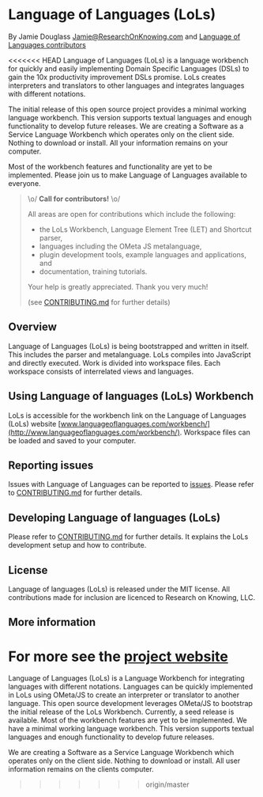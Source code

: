 Language of Languages (LoLs) 
====
By Jamie Douglass Jamie@ResearchOnKnowing.com and [Language of Languages contributors](https://github.com/jamiedouglass/LanguageOfLanguages/graphs/contributors)

<<<<<<< HEAD
Language of Languages (LoLs) is a language workbench for quickly and easily implementing 
Domain Specific Languages (DSLs) to gain the 10x productivity improvement DSLs promise. 
LoLs creates interpreters and translators to other languages and integrates languages 
with different notations. 

The initial release of this open source project provides a minimal working language 
workbench. This version supports textual languages and enough functionality to develop 
future releases. We are creating a Software as a Service Language Workbench which 
operates only on the client side. Nothing to download or install. All your information 
remains on your computer.

Most of the workbench features and functionality are yet to be implemented. 
Please join us to make Language of Languages available to everyone.

> \o/ **Call for contributors!**  \o/
>
> All areas are open for contributions which include the following:
> - the LoLs Workbench, Language Element Tree (LET) and Shortcut parser,
> - languages including the OMeta JS metalanguage,
> - plugin development tools, example languages and applications, and
> - documentation, training tutorials.
>
> Your help is greatly appreciated. Thank you very much!
>
> (see [CONTRIBUTING.md](CONTRIBUTING.md) for further details)

Overview
--------

Language of Languages (LoLs) is being bootstrapped and written in itself. This includes 
the parser and metalanguage. LoLs compiles into JavaScript and directly executed. Work is
divided into workspace files. Each workspace consists of interrelated views and languages.

Using Language of languages (LoLs) Workbench
--------------------------------------------

LoLs is accessible for the workbench link on the Language of Languages (LoLs) website
[www.languageoflanguages.com/workbench/](http://www.languageoflanguages.com/workbench/).
Workspace files can be loaded and saved to your computer.

Reporting issues
----------------

Issues with Language of Languages can be reported to [issues](https://github.com/jamiedouglass/LanguageOfLanguages/issues).
Please refer to [CONTRIBUTING.md](CONTRIBUTING.md) for further details.

Developing Language of languages (LoLs)
---------------------------------------

Please refer to [CONTRIBUTING.md](CONTRIBUTING.md) for further details.
It explains the LoLs development setup and how to contribute.


License
-------

Language of languages (LoLs) is released under the MIT license. 
All contributions made for inclusion are licenced to Research on Knowing, LLC.


More information
----------------

For more see the [project website](http://www.languageoflanguages.com)
=======
Language of Languages (LoLs) is a Language Workbench for integrating languages with different notations. Languages can be quickly implemented in LoLs using OMeta/JS to create an interpreter or translator to another language. This open source development leverages OMeta/JS to bootstrap the initial release of the LoLs Workbench. Currently, a seed release is available. Most of the workbench features are yet to be implemented. We have a minimal working language workbench. This version supports textual languages and enough functionality to develop future releases.

We are creating a Software as a Service Language Workbench which operates only on the client side. Nothing to download or install. All user information remains on the clients computer.
>>>>>>> origin/master

